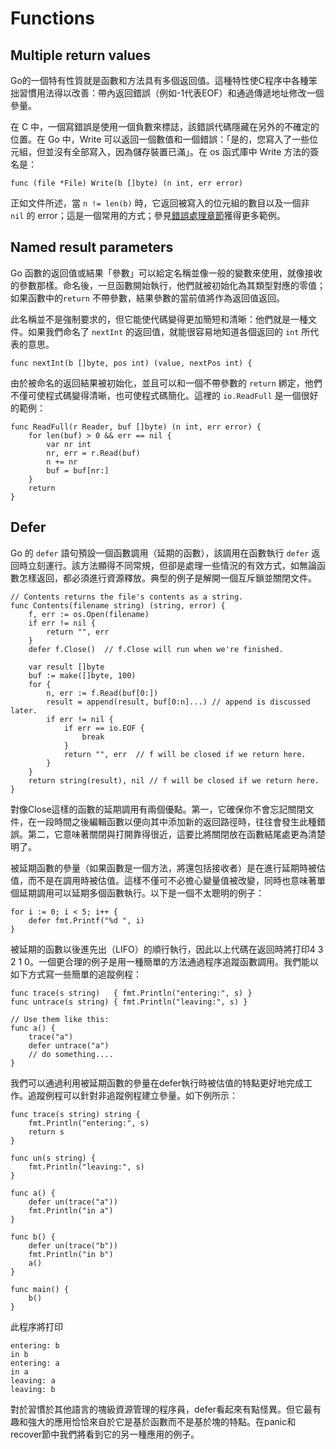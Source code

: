 
# Functions

## Multiple return values

Go的一個特有性質就是函數和方法具有多個返回值。這種特性使C程序中各種笨拙習慣用法得以改善：帶內返回錯誤（例如-1代表EOF）和通過傳遞地址修改一個參量。

在 C 中，一個寫錯誤是使用一個負數來標誌，該錯誤代碼隱藏在另外的不確定的位置。在 Go 中，Write 可以返回一個數值和一個錯誤：「是的，您寫入了一些位元組，但並沒有全部寫入，因為儲存裝置已滿」。在 os 函式庫中 Write 方法的簽名是：

```
func (file *File) Write(b []byte) (n int, err error)
```

正如文件所述，當 `n != len(b)` 時，它返回被寫入的位元組的數目以及一個非 `nil` 的 error；這是一個常用的方式；參見[錯誤處理章節]()獲得更多範例。

## Named result parameters

Go 函數的返回值或結果「參數」可以給定名稱並像一般的變數來使用，就像接收的參數那樣。命名後，一旦函數開始執行，他們就被初始化為其類型對應的零值；如果函數中的`return` 不帶參數，結果參數的當前值將作為返回值返回。


此名稱並不是強制要求的，但它能使代碼變得更加簡短和清晰：他們就是一種文件。如果我們命名了 `nextInt` 的返回值，就能很容易地知道各個返回的 `int` 所代表的意思。

```
func nextInt(b []byte, pos int) (value, nextPos int) {
```

由於被命名的返回結果被初始化，並且可以和一個不帶參數的 `return` 綁定，他們不僅可使程式碼變得清晰，也可使程式碼簡化。這裡的 `io.ReadFull` 是一個很好的範例：

```
func ReadFull(r Reader, buf []byte) (n int, err error) {
    for len(buf) > 0 && err == nil {
        var nr int
        nr, err = r.Read(buf)
        n += nr
        buf = buf[nr:]
    }
    return
}
```

## Defer

Go 的 `defer` 語句預設一個函數調用（延期的函數），該調用在函數執行 `defer` 返回時立刻運行。該方法顯得不同常規，但卻是處理一些情況的有效方式，如無論函數怎樣返回，都必須進行資源釋放。典型的例子是解開一個互斥鎖並關閉文件。

```
// Contents returns the file's contents as a string.
func Contents(filename string) (string, error) {
    f, err := os.Open(filename)
    if err != nil {
        return "", err
    }
    defer f.Close()  // f.Close will run when we're finished.

    var result []byte
    buf := make([]byte, 100)
    for {
        n, err := f.Read(buf[0:])
        result = append(result, buf[0:n]...) // append is discussed later.
        if err != nil {
            if err == io.EOF {
                break
            }
            return "", err  // f will be closed if we return here.
        }
    }
    return string(result), nil // f will be closed if we return here.
}
```

對像Close這樣的函數的延期調用有兩個優點。第一，它確保你不會忘記關閉文件，在一段時間之後編輯函數以便向其中添加新的返回路徑時，往往會發生此種錯誤。第二，它意味著關閉與打開靠得很近，這要比將關閉放在函數結尾處更為清楚明了。

被延期函數的參量（如果函數是一個方法，將還包括接收者）是在進行延期時被估值，而不是在調用時被估值。這樣不僅可不必擔心變量值被改變，同時也意味著單個延期調用可以延期多個函數執行。以下是一個不太聰明的例子：

```
for i := 0; i < 5; i++ {
    defer fmt.Printf("%d ", i)
}
```

被延期的函數以後進先出（LIFO）的順行執行，因此以上代碼在返回時將打印4 3 2 1 0。一個更合理的例子是用一種簡單的方法通過程序追蹤函數調用。我們能以如下方式寫一些簡單的追蹤例程：

```
func trace(s string)   { fmt.Println("entering:", s) }
func untrace(s string) { fmt.Println("leaving:", s) }

// Use them like this:
func a() {
    trace("a")
    defer untrace("a")
    // do something....
}
```

我們可以通過利用被延期函數的參量在defer執行時被估值的特點更好地完成工作。追蹤例程可以針對非追蹤例程建立參量。如下例所示：

```
func trace(s string) string {
    fmt.Println("entering:", s)
    return s
}

func un(s string) {
    fmt.Println("leaving:", s)
}

func a() {
    defer un(trace("a"))
    fmt.Println("in a")
}

func b() {
    defer un(trace("b"))
    fmt.Println("in b")
    a()
}

func main() {
    b()
}
```

此程序將打印

```
entering: b
in b
entering: a
in a
leaving: a
leaving: b
```

對於習慣於其他語言的塊級資源管理的程序員，defer看起來有點怪異。但它最有趣和強大的應用恰恰來自於它是基於函數而不是基於塊的特點。在panic和recover節中我們將看到它的另一種應用的例子。





